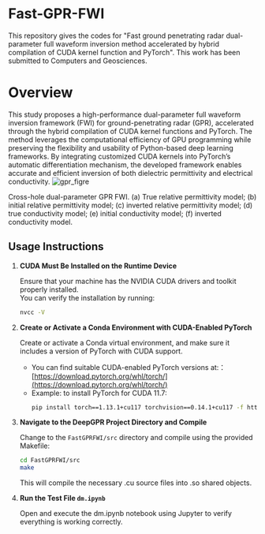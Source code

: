 # Fast-GPR-FWI
This repository gives the codes for "Fast ground penetrating radar dual-parameter full waveform inversion method accelerated by hybrid compilation of CUDA kernel function and PyTorch". This work has been submitted to Computers and Geosciences.

# Overview
This study proposes a high-performance dual-parameter full waveform inversion framework (FWI) for ground-penetrating radar (GPR), accelerated through the hybrid compilation of CUDA kernel functions and PyTorch. The method leverages the computational efficiency of GPU programming while preserving the flexibility and usability of Python-based deep learning frameworks. By integrating customized CUDA kernels into PyTorch’s automatic differentiation mechanism, the developed framework enables accurate and efficient inversion of both dielectric permittivity and electrical conductivity.
![gpr_figre](https://github.com/user-attachments/assets/28e18a25-4e25-4ecb-9698-f9fdbae2fa02)

Cross-hole dual-parameter GPR FWI. (a) True relative permittivity model; (b) initial relative permittivity model; (c) inverted relative permittivity model; (d) true conductivity model; (e) initial conductivity model; (f) inverted conductivity model.

## Usage Instructions

1. **CUDA Must Be Installed on the Runtime Device**

   Ensure that your machine has the NVIDIA CUDA drivers and toolkit properly installed.  
   You can verify the installation by running:

   ```bash
   nvcc -V
2. **Create or Activate a Conda Environment with CUDA-Enabled PyTorch**

   Create or activate a Conda virtual environment, and make sure it includes a version of PyTorch with CUDA support.

   - You can find suitable CUDA-enabled PyTorch versions at:：
     [https://download.pytorch.org/whl/torch/](https://download.pytorch.org/whl/torch/)
   - Example: to install PyTorch for CUDA 11.7:
     ```bash
     pip install torch==1.13.1+cu117 torchvision==0.14.1+cu117 -f https://download.pytorch.org/whl/torch_stable.html
     ```

3. **Navigate to the DeepGPR Project Directory and Compile**

   Change to the `FastGPRFWI/src` directory and compile using the provided Makefile: 

   ```bash
   cd FastGPRFWI/src
   make
   ```
   This will compile the necessary .cu source files into .so shared objects.
4. **Run the Test File `dm.ipynb`**
   
   Open and execute the dm.ipynb notebook using Jupyter to verify everything is working correctly. 

